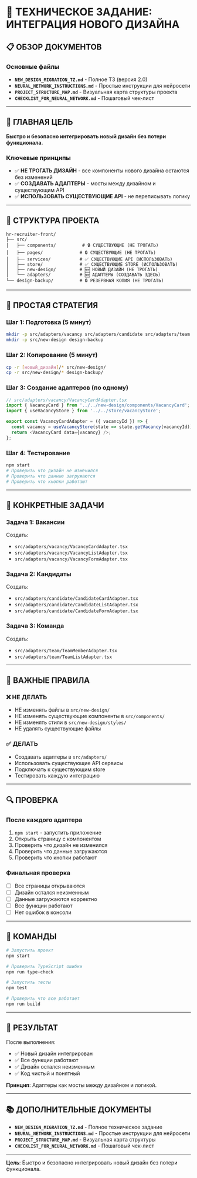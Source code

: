 # 🎨 ТЕХНИЧЕСКОЕ ЗАДАНИЕ: ИНТЕГРАЦИЯ НОВОГО ДИЗАЙНА

## 📋 ОБЗОР ДОКУМЕНТОВ

### Основные файлы

- **`NEW_DESIGN_MIGRATION_TZ.md`** - Полное ТЗ (версия 2.0)
- **`NEURAL_NETWORK_INSTRUCTIONS.md`** - Простые инструкции для нейросети
- **`PROJECT_STRUCTURE_MAP.md`** - Визуальная карта структуры проекта
- **`CHECKLIST_FOR_NEURAL_NETWORK.md`** - Пошаговый чек-лист

---

## 🎯 ГЛАВНАЯ ЦЕЛЬ

**Быстро и безопасно интегрировать новый дизайн без потери функционала.**

### Ключевые принципы

- ✅ **НЕ ТРОГАТЬ ДИЗАЙН** - все компоненты нового дизайна остаются без изменений
- ✅ **СОЗДАВАТЬ АДАПТЕРЫ** - мосты между дизайном и существующим API
- ✅ **ИСПОЛЬЗОВАТЬ СУЩЕСТВУЮЩИЕ API** - не переписывать логику

---

## 📁 СТРУКТУРА ПРОЕКТА

```
hr-recruiter-front/
├── src/
│   ├── components/          # 🔒 СУЩЕСТВУЮЩИЕ (НЕ ТРОГАТЬ)
│   ├── pages/              # 🔒 СУЩЕСТВУЮЩИЕ (НЕ ТРОГАТЬ)
│   ├── services/           # ✅ СУЩЕСТВУЮЩИЕ API (ИСПОЛЬЗОВАТЬ)
│   ├── store/              # ✅ СУЩЕСТВУЮЩИЕ STORE (ИСПОЛЬЗОВАТЬ)
│   ├── new-design/         # 🆕 НОВЫЙ ДИЗАЙН (НЕ ТРОГАТЬ)
│   └── adapters/           # 🆕 АДАПТЕРЫ (СОЗДАВАТЬ ЗДЕСЬ)
└── design-backup/          # 🔒 РЕЗЕРВНАЯ КОПИЯ (НЕ ТРОГАТЬ)
```

---

## 🔧 ПРОСТАЯ СТРАТЕГИЯ

### Шаг 1: Подготовка (5 минут)

```bash
mkdir -p src/adapters/vacancy src/adapters/candidate src/adapters/team
mkdir -p src/new-design design-backup
```

### Шаг 2: Копирование (5 минут)

```bash
cp -r [новый_дизайн]/* src/new-design/
cp -r src/new-design/* design-backup/
```

### Шаг 3: Создание адаптеров (по одному)

```typescript
// src/adapters/vacancy/VacancyCardAdapter.tsx
import { VacancyCard } from '../../new-design/components/VacancyCard';
import { useVacancyStore } from '../../store/vacancyStore';

export const VacancyCardAdapter = ({ vacancyId }) => {
  const vacancy = useVacancyStore(state => state.getVacancy(vacancyId));
  return <VacancyCard data={vacancy} />;
};
```

### Шаг 4: Тестирование

```bash
npm start
# Проверить что дизайн не изменился
# Проверить что данные загружаются
# Проверить что кнопки работают
```

---

## 📝 КОНКРЕТНЫЕ ЗАДАЧИ

### Задача 1: Вакансии

Создать:

- `src/adapters/vacancy/VacancyCardAdapter.tsx`
- `src/adapters/vacancy/VacancyListAdapter.tsx`
- `src/adapters/vacancy/VacancyFormAdapter.tsx`

### Задача 2: Кандидаты

Создать:

- `src/adapters/candidate/CandidateCardAdapter.tsx`
- `src/adapters/candidate/CandidateListAdapter.tsx`
- `src/adapters/candidate/CandidateFormAdapter.tsx`

### Задача 3: Команда

Создать:

- `src/adapters/team/TeamMemberAdapter.tsx`
- `src/adapters/team/TeamListAdapter.tsx`

---

## 🚨 ВАЖНЫЕ ПРАВИЛА

### ❌ НЕ ДЕЛАТЬ

- НЕ изменять файлы в `src/new-design/`
- НЕ изменять существующие компоненты в `src/components/`
- НЕ изменять стили в `src/new-design/styles/`
- НЕ удалять существующие файлы

### ✅ ДЕЛАТЬ

- Создавать адаптеры в `src/adapters/`
- Использовать существующие API сервисы
- Подключать к существующим store
- Тестировать каждую интеграцию

---

## 🔍 ПРОВЕРКА

### После каждого адаптера

1. `npm start` - запустить приложение
2. Открыть страницу с компонентом
3. Проверить что дизайн не изменился
4. Проверить что данные загружаются
5. Проверить что кнопки работают

### Финальная проверка

- [ ] Все страницы открываются
- [ ] Дизайн остался неизменным
- [ ] Данные загружаются корректно
- [ ] Все функции работают
- [ ] Нет ошибок в консоли

---

## 📝 КОМАНДЫ

```bash
# Запустить проект
npm start

# Проверить TypeScript ошибки
npm run type-check

# Запустить тесты
npm test

# Проверить что все работает
npm run build
```

---

## 🎯 РЕЗУЛЬТАТ

После выполнения:

- ✅ Новый дизайн интегрирован
- ✅ Все функции работают
- ✅ Дизайн остался неизменным
- ✅ Код чистый и понятный

**Принцип**: Адаптеры как мосты между дизайном и логикой.

---

## 📚 ДОПОЛНИТЕЛЬНЫЕ ДОКУМЕНТЫ

- **`NEW_DESIGN_MIGRATION_TZ.md`** - Полное техническое задание
- **`NEURAL_NETWORK_INSTRUCTIONS.md`** - Простые инструкции для нейросети
- **`PROJECT_STRUCTURE_MAP.md`** - Визуальная карта структуры
- **`CHECKLIST_FOR_NEURAL_NETWORK.md`** - Пошаговый чек-лист

---

**Цель**: Быстро и безопасно интегрировать новый дизайн без потери функционала.
